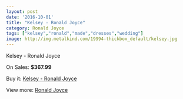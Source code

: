 ```yaml
---
layout: post
date: '2016-10-01'
title: "Kelsey - Ronald Joyce"
category: Ronald Joyce
tags: ["kelsey","ronald","made","dresses","wedding"]
image: http://img.metalkind.com/19994-thickbox_default/kelsey.jpg
---
```

Kelsey - Ronald Joyce

On Sales: **$367.99**
<a href="https://www.metalkind.com/en/ronald-joyce/8693-kelsey.html"><amp-img layout="responsive" width="600" height="600" src="//img.metalkind.com/19994-thickbox_default/kelsey.jpg" alt="Kelsey - Ronald Joyce 0" /></a>
<a href="https://www.metalkind.com/en/ronald-joyce/8693-kelsey.html"><amp-img layout="responsive" width="600" height="600" src="//img.metalkind.com/19995-thickbox_default/kelsey.jpg" alt="Kelsey - Ronald Joyce 1" /></a>

Buy it: [Kelsey - Ronald Joyce](https://www.metalkind.com/en/ronald-joyce/8693-kelsey.html "Kelsey - Ronald Joyce")

View more: [Ronald Joyce](https://www.metalkind.com/en/110-ronald-joyce "Ronald Joyce")